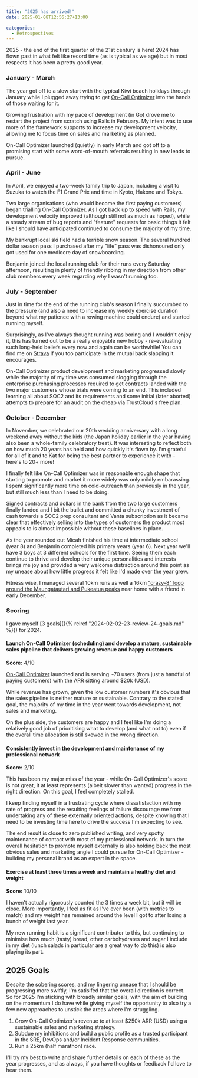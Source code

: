 ```yaml
---
title: "2025 has arrived!"
date: 2025-01-08T12:56:27+13:00

categories:
  - Retrospectives
---
```


2025 - the end of the first quarter of the 21st century is here! 2024 has flown past in what felt
like record time (as is typical as we age) but in most respects it has been a pretty good year.

### January - March

The year got off to a slow start with the typical Kiwi beach holidays through January while I plugged away trying
to get [On-Call Optimizer](https://oncall-optimizer.com/) into the hands of those waiting for it.

Growing frustration with my pace of development (in Go) drove me to restart the
project from scratch using Rails in February. My intent was to use more of the
framework supports to increase my development velocity, allowing me to focus
time on sales and marketing as planned.

On-Call Optimizer launched (quietly) in early March and got off to a promising start
with some word-of-mouth referrals resulting in new leads to pursue.

### April - June

In April, we enjoyed a two-week family trip to Japan, including a visit to Suzuka to watch the F1 Grand
Prix and time in Kyoto, Hakone and Tokyo.

Two large organisations (who would become the first paying customers)
began trialling On-Call Optimizer. As I got back up to speed with Rails, my development
velocity improved (although still not as much as hoped), while a steady stream of bug
reports and "feature" requests for basic things it felt like I should have
anticipated continued to consume the majority of my time.

My bankrupt local ski field had a terrible snow season. The several hundred dollar
season pass I purchased after
my "life" pass was dishonoured only got used for one mediocre day of snowboarding.

Benjamin joined the
local running club for their runs every Saturday afternoon, resulting in plenty of friendly
ribbing in my direction from other club members every week regarding why I wasn't running too.

### July - September

Just in time for the end of the running club's season I finally succumbed to the pressure (and also a need to increase my weekly exercise duration beyond what my
patience with a rowing machine could endure) and started running myself.

Surprisingly,
as I've always thought running was boring and I wouldn't enjoy it,
this has turned out to be a really enjoyable new hobby - re-evaluating such long-held beliefs every
now and again can be worthwhile! You can find me on [Strava](https://www.strava.com/athletes/146382494) if you too
participate in the mutual back slapping it encourages.

On-Call Optimizer product development and marketing progressed slowly while the majority
of my time was consumed slogging through the enterprise purchasing processes required
to get contracts landed with the two major customers whose trials were coming to an
end. This included learning all about SOC2 and its requirements
and some initial (later aborted) attempts to prepare for an audit on the cheap via TrustCloud's free plan.

### October - December
In November, we celebrated our 20th wedding anniversary with a long weekend away without the kids (the
Japan holiday earlier in the year having also been a whole-family celebratory treat). It was interesting to reflect
both on how much 20 years has held and how quickly it's flown by. I'm grateful for all of it and to Kat for being
the best partner to experience it with - here's to 20+ more!

I finally felt like On-Call Optimizer was in reasonable enough shape that starting to promote and market it more
widely was only mildly embarassing. I spent significantly more time on cold-outreach than previously in the year, but still much less than I need to be doing.

Signed contracts
and dollars in the bank from the two large customers finally landed and I bit the bullet and committed a chunky
investment of cash towards a SOC2 prep consultant and Vanta subscription as it became clear that effectively selling
into the types of customers the product most appeals to is almost impossible without these baselines in place.

As the year rounded out Micah finished his time at intermediate school (year 8) and Benjamin completed his primary
years (year 6). Next year we'll have 3 boys at 3 different schools for the first time. Seeing them each continue to
thrive and develop their unique personalities and interests brings me joy and provided a very welcome distraction around this point as my unease about how little progress it felt like
I'd made over the year grew.

Fitness wise, I managed several 10km runs as well a 16km ["crazy-8" loop around the
Maungatautari and Pukeatua peaks](https://www.strava.com/activities/13035286981) near home with a friend in early December.

### Scoring

I gave myself [3 goals]({{% relref "2024-02-02-23-review-24-goals.md" %}}) for 2024.

#### Launch On-Call Optimizer (scheduling) and develop a mature, sustainable sales pipeline that delivers growing revenue and happy customers

**Score:** 4/10

[On-Call Optimizer](https://oncall-optimizer.com/) launched and is serving ~70 users (from just a handful of paying customers)
with the ARR sitting around $20k (USD).

While revenue has grown, given the low customer numbers it's obvious that the sales pipeline is neither mature or sustainable. Contrary to
the stated goal, the majority of my time in the year went towards development, not sales and marketing.

On the plus
side, the customers are happy and I feel like I'm doing a relatively good job of prioritising what to develop (and
what not to) even if the overall time allocation is still skewed in the wrong direction.

#### Consistently invest in the development and maintenance of my professional network

**Score:** 2/10

This has been my major miss of the year - while On-Call Optimizer's score is not great, it at least
represents (albeit slower than wanted) progress in the right direction. On this goal, I feel completely stalled.

I keep finding myself in a frustrating cycle where dissatisfaction with my rate of
progress and the resulting feelings of failure discourage me from undertaking any of these externally oriented
actions, despite knowing that I need to be investing time here to drive the success I'm expecting to see.

The end result is close to zero published writing, and very spotty maintenance of contact with most of my professional
network. In turn the overall hesitation to promote myself externally is also holding
back the most obvious sales and marketing angle I could pursue for On-Call Optimizer - building my personal brand
as an expert in the space.

#### Exercise at least three times a week and maintain a healthy diet and weight

**Score:** 10/10

I haven't actually rigorously counted the 3 times a week bit, but it will be close. More importantly, I feel
as fit as I've ever been (with metrics to match) and my weight has remained around the level I got to after
losing a bunch of weight last year.

My new running habit is a significant contributor to this, but continuing to minimise how much (tasty) bread,
other carbohydrates and sugar I include in my diet (lunch salads in particular are a great way to do this) is
also playing its part.

## 2025 Goals

Despite the sobering scores, and my lingering unease that I should be progressing more swiftly, I'm satisifed that
the overall direction is correct. So for 2025 I'm sticking with broadly similar goals, with the aim of building on
the momentum I do have while giving myself the opportunity to also try a few new approaches to unstick the areas
where I'm struggling.

1. Grow On-Call Optimizer's revenue to at least $250k ARR (USD) using a sustainable sales and marketing strategy.
1. Subdue my inhibitions and build a public profile as a trusted participant in the
 SRE, DevOps and/or Incident Response communities.
1. Run a 25km (half marathon) race.

I'll try my best to write and share further details on each of these as the year progresses, and as always, if you
have thoughts or feedback I'd love to hear them.
